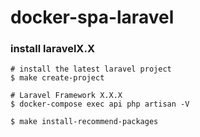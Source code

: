 # docker-spa-laravel

### install laravelX.X
```
# install the latest laravel project
$ make create-project

# Laravel Framework X.X.X
$ docker-compose exec api php artisan -V

$ make install-recommend-packages
```